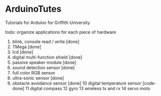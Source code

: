 # ArduinoTutes
Tutorials for Arduino for Griffith University

todo:
	organize applications for each piece of hardware
1. blink, console read / write [done]
2. TMega [done]
3. lcd [done]
4. digital multi-function shield [done]
5. passive speaker module [done]
6. sound detection sensor [done]
7. full color RGB sensor
8. ultra-sonic sensor [done]
9. obstacle avoidance sensor [done]
10 digital temperature sensor [code-done]
11 digital compass
12 gyro
13 wireless tx and rx
14 servo moto
